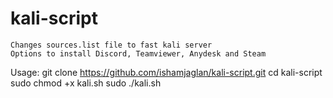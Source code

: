 # kali-script
	Changes sources.list file to fast kali server
	Options to install Discord, Teamviewer, Anydesk and Steam

Usage:
	git clone https://github.com/ishamjaglan/kali-script.git
	cd kali-script
	sudo chmod +x kali.sh
	sudo ./kali.sh

